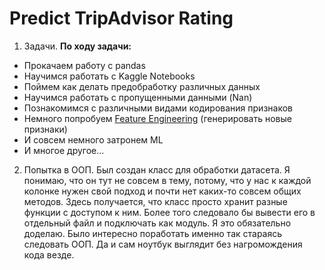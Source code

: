 # Predict TripAdvisor Rating
1) Задачи.
**По ходу задачи:**
* Прокачаем работу с pandas
* Научимся работать с Kaggle Notebooks
* Поймем как делать предобработку различных данных
* Научимся работать с пропущенными данными (Nan)
* Познакомимся с различными видами кодирования признаков
* Немного попробуем [Feature Engineering](https://ru.wikipedia.org/wiki/Конструирование_признаков) (генерировать новые признаки)
* И совсем немного затронем ML
* И многое другое...   

2) Попытка в ООП.
Был создан класс для обработки датасета. Я понимаю, что он тут не совсем в тему, потому, что у нас к каждой колонке нужен свой подход и почти нет каких-то совсем общих методов. Здесь получается, что класс просто хранит разные функции с доступом к ним. Более того следовало бы вывести его в отдельный файл и подключать как модуль. Я это обязательно доделаю.
Было интересно поработать именно так стараясь следовать ООП. Да и сам ноутбук выглядит без нагромождения кода везде. 


